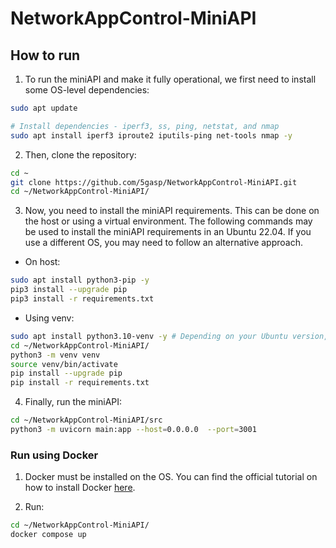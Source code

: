 # NetworkAppControl-MiniAPI

## How to run

1. To run the miniAPI and make it fully operational, we first need to install some OS-level dependencies:

```bash
sudo apt update

# Install dependencies - iperf3, ss, ping, netstat, and nmap
sudo apt install iperf3 iproute2 iputils-ping net-tools nmap -y 
```

2. Then, clone the repository:

```bash
cd ~
git clone https://github.com/5gasp/NetworkAppControl-MiniAPI.git
cd ~/NetworkAppControl-MiniAPI/
```

3. Now, you need to install the miniAPI requirements. This can be done on the host or using a virtual environment.
The following commands may be used to install the miniAPI requirements in an Ubuntu 22.04. If you use a different OS, you may need to follow an alternative approach. 

* On host:
```bash
sudo apt install python3-pip -y
pip3 install --upgrade pip
pip3 install -r requirements.txt
```

* Using venv:

```bash
sudo apt install python3.10-venv -y # Depending on your Ubuntu version, you may have to update this command
cd ~/NetworkAppControl-MiniAPI/
python3 -m venv venv
source venv/bin/activate
pip install --upgrade pip
pip install -r requirements.txt
```

4. Finally, run the miniAPI:

```bash
cd ~/NetworkAppControl-MiniAPI/src
python3 -m uvicorn main:app --host=0.0.0.0  --port=3001 
```

### Run using Docker

1. Docker must be installed on the OS. You can find the official tutorial on how to install Docker [here](https://docs.docker.com/desktop/install/linux-install/).

2. Run:
```bash
cd ~/NetworkAppControl-MiniAPI/
docker compose up
```